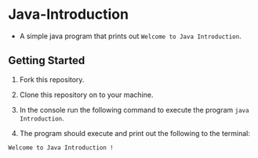 # Java-Introduction

- A simple java program that prints out `Welcome to Java Introduction`.

## Getting Started

1. Fork this repository.

2. Clone this repository on to your machine.

3. In the console run the following command to execute the program `java Introduction`.

4. The program should execute and print out the following to the terminal: 

```
Welcome to Java Introduction !

```
